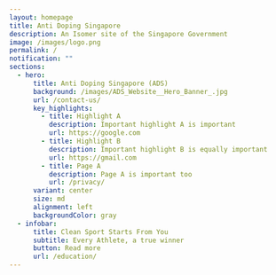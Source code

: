```yaml
---
layout: homepage
title: Anti Doping Singapore
description: An Isomer site of the Singapore Government
image: /images/logo.png
permalink: /
notification: ""
sections:
  - hero:
      title: Anti Doping Singapore (ADS)
      background: /images/ADS_Website__Hero_Banner_.jpg
      url: /contact-us/
      key_highlights:
        - title: Highlight A
          description: Important highlight A is important
          url: https://google.com
        - title: Highlight B
          description: Important highlight B is equally important
          url: https://gmail.com
        - title: Page A
          description: Page A is important too
          url: /privacy/
      variant: center
      size: md
      alignment: left
      backgroundColor: gray
  - infobar:
      title: Clean Sport Starts From You
      subtitle: Every Athlete, a true winner
      button: Read more
      url: /education/
---
```

